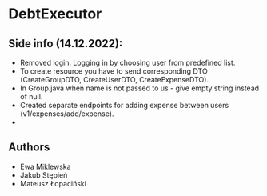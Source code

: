 # DebtExecutor

## Side info (14.12.2022):
- Removed login. Logging in by choosing user from predefined list.
- To create resource you have to send corresponding DTO (CreateGroupDTO, CreateUserDTO, CreateExpenseDTO).
- In Group.java when name is not passed to us - give empty string instead of null.
- Created separate endpoints for adding expense between users (v1/expenses/add/expense).
- 

## Authors

- Ewa Miklewska
- Jakub Stępień
- Mateusz Łopaciński
